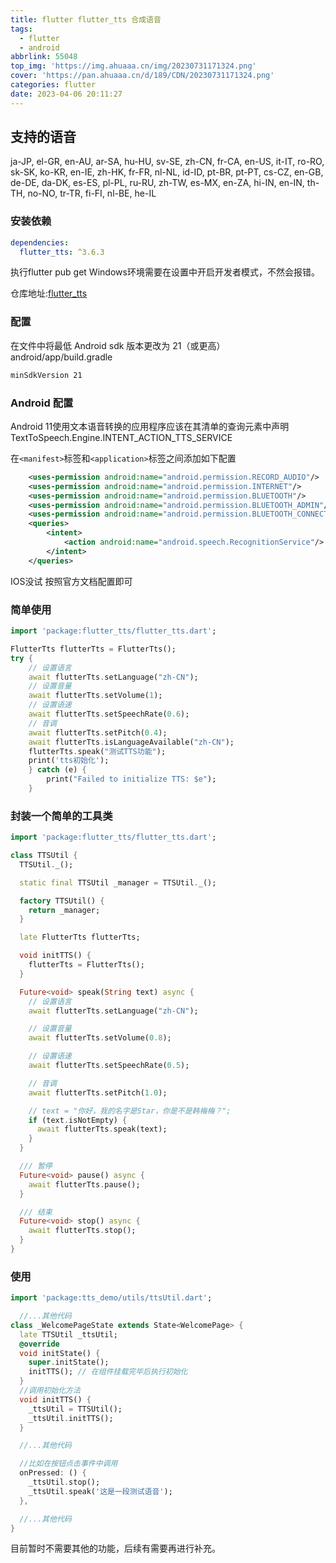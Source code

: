 ```yaml
---
title: flutter flutter_tts 合成语音
tags:
  - flutter
  - android
abbrlink: 55048
top_img: 'https://img.ahuaaa.cn/img/20230731171324.png'
cover: 'https://pan.ahuaaa.cn/d/189/CDN/20230731171324.png'
categories: flutter
date: 2023-04-06 20:11:27
---
```

## 支持的语音

ja-JP, el-GR, en-AU, ar-SA, hu-HU, sv-SE, zh-CN, fr-CA, en-US, it-IT, ro-RO, sk-SK, ko-KR, en-IE, zh-HK, fr-FR, nl-NL, id-ID, pt-BR, pt-PT, cs-CZ, en-GB, de-DE, da-DK, es-ES, pl-PL, ru-RU, zh-TW, es-MX, en-ZA, hi-IN, en-IN, th-TH, no-NO, tr-TR, fi-FI, nl-BE, he-IL


### 安装依赖

```yaml
dependencies:
  flutter_tts: ^3.6.3
```

执行flutter pub get
Windows环境需要在设置中开启开发者模式，不然会报错。

仓库地址:[flutter_tts](https://pub.dev/packages/flutter_tts)

### 配置

在文件中将最低 Android sdk 版本更改为 21（或更高）android/app/build.gradle

```xml
minSdkVersion 21
```

### Android 配置

Android 11使用文本语音转换的应用程序应该在其清单的查询元素中声明 TextToSpeech.Engine.INTENT_ACTION_TTS_SERVICE

在`<manifest>`标签和`<application>`标签之间添加如下配置

```xml
    <uses-permission android:name="android.permission.RECORD_AUDIO"/>
    <uses-permission android:name="android.permission.INTERNET"/>
    <uses-permission android:name="android.permission.BLUETOOTH"/>
    <uses-permission android:name="android.permission.BLUETOOTH_ADMIN"/>
    <uses-permission android:name="android.permission.BLUETOOTH_CONNECT"/>
    <queries>
        <intent>
            <action android:name="android.speech.RecognitionService"/>
        </intent>
    </queries>
```

IOS没试 按照官方文档配置即可

### 简单使用

```dart
import 'package:flutter_tts/flutter_tts.dart';

FlutterTts flutterTts = FlutterTts();
try {
    // 设置语言
    await flutterTts.setLanguage("zh-CN");
    // 设置音量
    await flutterTts.setVolume(1);
    // 设置语速
    await flutterTts.setSpeechRate(0.6);
    // 音调
    await flutterTts.setPitch(0.4);
    await flutterTts.isLanguageAvailable("zh-CN");
    flutterTts.speak("测试TTS功能");
    print('tts初始化');
    } catch (e) {
        print("Failed to initialize TTS: $e");
    }
```

### 封装一个简单的工具类

```dart
import 'package:flutter_tts/flutter_tts.dart';

class TTSUtil {
  TTSUtil._();

  static final TTSUtil _manager = TTSUtil._();

  factory TTSUtil() {
    return _manager;
  }

  late FlutterTts flutterTts;

  void initTTS() {
    flutterTts = FlutterTts();
  }

  Future<void> speak(String text) async {
    // 设置语言
    await flutterTts.setLanguage("zh-CN");

    // 设置音量
    await flutterTts.setVolume(0.8);

    // 设置语速
    await flutterTts.setSpeechRate(0.5);

    // 音调
    await flutterTts.setPitch(1.0);

    // text = "你好，我的名字是Star，你是不是韩梅梅？";
    if (text.isNotEmpty) {
      await flutterTts.speak(text);
    }
  }

  /// 暂停
  Future<void> pause() async {
    await flutterTts.pause();
  }

  /// 结束
  Future<void> stop() async {
    await flutterTts.stop();
  }
}
```

### 使用

```dart
import 'package:tts_demo/utils/ttsUtil.dart';

  //...其他代码
class _WelcomePageState extends State<WelcomePage> {
  late TTSUtil _ttsUtil;
  @override
  void initState() {
    super.initState();
    initTTS(); // 在组件挂载完毕后执行初始化
  }
  //调用初始化方法
  void initTTS() {
    _ttsUtil = TTSUtil();
    _ttsUtil.initTTS();
  }

  //...其他代码

  //比如在按钮点击事件中调用
  onPressed: () {
    _ttsUtil.stop();
    _ttsUtil.speak('这是一段测试语音');
  },

  //...其他代码
}
```

目前暂时不需要其他的功能，后续有需要再进行补充。
